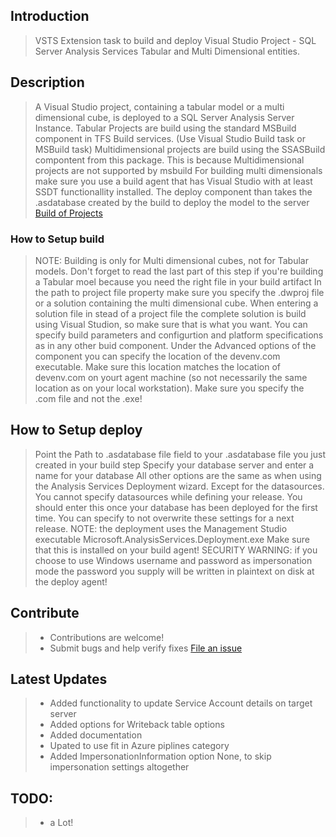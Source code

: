 ## Introduction
> VSTS Extension task to build and deploy Visual Studio Project - SQL Server Analysis Services Tabular and Multi Dimensional entities.

## Description
> A Visual Studio project, containing a tabular model or a multi dimensional cube, is deployed to a SQL Server Analysis Server Instance.
> Tabular Projects are build using the standard MSBuild component in TFS Build services. (Use Visual Studio Build task or MSBuild task)
> Multidimensional projects are build using the SSASBuild compontent from this package. This is because Multidimensional projects are not supported by msbuild
> For building multi dimensionals make sure you use a build agent that has Visual Studio with at least SSDT functionallity installed.
> The deploy component than takes the .asdatabase created by the build to deploy the model to the server
> [Build of Projects](https://docs.microsoft.com/en-us/sql/analysis-services/multidimensional-models/build-analysis-services-projects-ssdt)

### How to Setup build
> NOTE: Building is only for Multi dimensional cubes, not for Tabular models. Don't forget to read the last part of this step if you're building 
> a Tabular moel because you need the right file in your build artifact
> In the path to project file property make sure you specify the .dwproj file or a solution containing the multi dimensional cube. When entering a 
> solution file in stead of a project file the complete solution is build using Visual Studion, so make sure that is what you want.
> You can specify build parameters and configurtion and platform specifications as in any other buid component.
> Under the Advanced options of the component you can specify the location of the devenv.com executable. Make sure this location matches the location
> of devenv.com on yourt agent machine (so not necessarily the same location as on your local workstation). Make sure you specify the .com file and not 
> the .exe!

## How to Setup deploy
> Point the Path to .asdatabase file field to your .asdatabase file you just created in your build step
> Specify your database server and enter a name for your database
> All other options are the same as when using the Analysis Services Deployment wizard. Except for the datasources. You cannot specify datasources 
> while defining your release. You should enter this once your database has been deployed for the first time. You can specify to not overwrite these settings
> for a next release.
> NOTE: the deployment uses the Management Studio executable Microsoft.AnalysisServices.Deployment.exe Make sure that this is installed on your build agent!
> SECURITY WARNING: if you choose to use Windows username and password as impersonation mode the password you supply will be written in plaintext on disk at the deploy agent!

## Contribute
> * Contributions are welcome!
> * Submit bugs and help verify fixes
> [File an issue](https://github.com/avdbrink/VSTS-SSAS-Extension/issues)

## Latest Updates
> * Added functionality to update Service Account details on target server 
> * Added options for Writeback table options
> * Added documentation
> * Upated to use fit in Azure piplines category
> * Added ImpersonationInformation option None, to skip impersonation settings altogether

## TODO:
> * a Lot!
